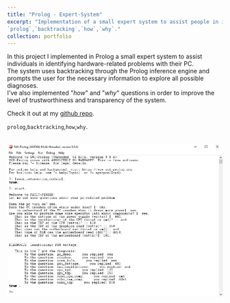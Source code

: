 ```yaml
---
title: "Prolog - Expert-System"
excerpt: "Implementation of a small expert system to assist people in identifying hardware-related problems with their PCs. \
`prolog`,`backtracking`,`how`,`why`."
collection: portfolio
---
```


In this project I implemented in Prolog a small expert system to assist individuals in identifying hardware-related problems with their PC. \
The system uses backtracking through the Prolog inference engine and prompts the user for the necessary information to explore all possible diagnoses. \
I've also implemented "*how*" and "*why*" questions in order to improve the level of trustworthiness and transparency of the system.

Check it out at my [github repo](https://github.com/GianFederico/SIDE-expert_sys_hardware_problems).

`prolog`,`backtracking`,`how`,`why`.

 <br/><img src='/images/exp_sys.jpg'>